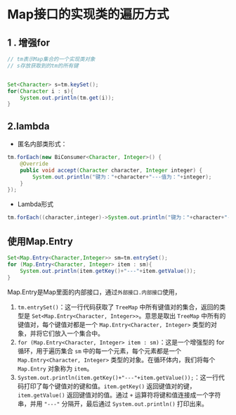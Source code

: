 # Map接口的实现类的遍历方式

## 1 . 增强for

```java
// tm表示Map集合的一个实现类对象
// s存放获取到的tm的所有键


Set<Character> s=tm.keySet();
for(Character i : s){
    System.out.println(tm.get(i));
}
```





## 2.lambda

- 匿名内部类形式：

```java
tm.forEach(new BiConsumer<Character, Integer>() {
    @Override
    public void accept(Character character, Integer integer) {
        System.out.println("键为："+character+"---值为："+integer);
    }
});
```



- Lambda形式

```java
tm.forEach((character,integer)->System.out.println("键为："+character+"---值为："+integer));

```



## 使用Map.Entry

```java
Set<Map.Entry<Character,Integer>> sm=tm.entrySet();
for (Map.Entry<Character, Integer> item : sm){
    System.out.println(item.getKey()+"---"+item.getValue());
}
```

Map.Entry是Map里面的内部接口，通过`外部接口.内部接口`使用，

1. `tm.entrySet()`：这一行代码获取了 `TreeMap` 中所有键值对的集合，返回的类型是 `Set<Map.Entry<Character, Integer>>`。意思是取出 `TreeMap` 中所有的键值对，每个键值对都是一个 `Map.Entry<Character, Integer>` 类型的对象，并将它们放入一个集合中。
2. `for (Map.Entry<Character, Integer> item : sm)`：这是一个增强型的 for 循环，用于遍历集合 `sm` 中的每一个元素，每个元素都是一个 `Map.Entry<Character, Integer>` 类型的对象。在循环体内，我们将每个 `Map.Entry` 对象称为 `item`。
3. `System.out.println(item.getKey()+"---"+item.getValue());`：这一行代码打印了每个键值对的键和值。`item.getKey()` 返回键值对的键，`item.getValue()` 返回键值对的值。通过 `+` 运算符将键和值连接成一个字符串，并用 `"---"` 分隔开，最后通过 `System.out.println()` 打印出来。





